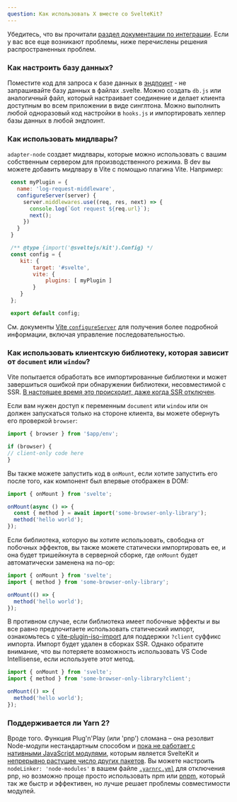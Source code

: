 ```yaml
---
question: Как использовать X вместе со SvelteKit?
---
```

Убедитесь, что вы прочитали [раздел документации по интеграции](/docs#dopolnitelnye-resursy-integracziya). Если у вас все еще возникают проблемы, ниже перечислены решения распространенных проблем.

### Как настроить базу данных?

Поместите код для запроса к базе данных в [эндпоинт](/docs#marshruty-endpointy) - не запрашивайте базу данных в файлах .svelte. Можно создать `db.js` или аналогичный файл, который настраивает соединение и делает клиента доступным во всем приложении в виде синглтона. Можно выполнить любой одноразовый код настройки в `hooks.js` и импортировать хелпер базы данных в любой эндпоинт.


### Как использовать мидлвары?

`adapter-node` создает мидлвары, которые можно использовать с вашим собственным сервером для производственного режима. В dev вы можете добавить мидлвару в Vite с помощью плагина Vite. Например:

```js
 const myPlugin = {
   name: 'log-request-middleware',
   configureServer(server) {
     server.middlewares.use((req, res, next) => {
       console.log(`Got request ${req.url}`);
       next();
     })
   }
 }

 /** @type {import('@sveltejs/kit').Config} */
 const config = {
 	kit: {
 		target: '#svelte',
 		vite: {
 			plugins: [ myPlugin ]
 		}
 	}
 };

 export default config;
 ```
 См. документы [Vite `configureServer`](https://vitejs.dev/guide/api-plugin.html#configureserver) для получения более подробной информации, включая управление последовательностью.


### Как использовать клиентскую библиотеку, которая зависит от `document` или `window`?

Vite попытается обработать все импортированные библиотеки и может завершиться ошибкой при обнаружении библиотеки, несовместимой с SSR. [В настоящее время это происходит, даже когда SSR отключен](https://github.com/sveltejs/kit/issues/754).

Если вам нужен доступ к переменным `document` или `window` или он должен запускаться только на стороне клиента, вы можете обернуть его проверкой `browser`:

```js
import { browser } from '$app/env';

if (browser) {
// client-only code here
}
```
Вы также можете запустить код в `onMount`, если хотите запустить его после того, как компонент был впервые отображен в DOM:

```js
import { onMount } from 'svelte';

onMount(async () => {
  const { method } = await import('some-browser-only-library');
  method('hello world');
});
```

Если библиотека, которую вы хотите использовать, свободна от побочных эффектов, вы также можете статически импортировать ее, и она будет тришейкнута в серверной сборке, где `onMount` будет автоматически заменена на no-op:

```js
import { onMount } from 'svelte';
import { method } from 'some-browser-only-library';

onMount(() => {
  method('hello world');
});
```

В противном случае, если библиотека имеет побочные эффекты и вы все равно предпочитаете использовать статический импорт, ознакомьтесь с [vite-plugin-iso-import](https://github.com/bluwy/vite-plugin-iso-import) для поддержки `?client` суффикс импорта. Импорт будет удален в сборках SSR. Однако обратите внимание, что вы потеряете возможность использовать VS Code Intellisense, если используете этот метод.

```js
import { onMount } from 'svelte';
import { method } from 'some-browser-only-library?client';

onMount(() => {
  method('hello world');
});
```

### Поддерживается ли Yarn 2?

Вроде того. Функция Plug'n'Play (или 'pnp') сломана – она резолвит Node-модули нестандартным способом и [пока не работает с нативными JavaScript модулями](https://github.com/yarnpkg/berry/issues/638), которым является SvelteKit и [непрерывно растущее число других пакетов](https://blog.sindresorhus.com/get-ready-for-esm-aa53530b3f77). Вы можете настроить `nodeLinker: 'node-modules'` в вашем файле [`.yarnrc.yml`](https://yarnpkg.com/configuration/yarnrc#nodeLinker) для отключения pnp, но возможно проще просто  использовать  npm или [pnpm](https://pnpm.io/), который так же быстр и эффективен, но лучше решает проблемы совместимости модулей.